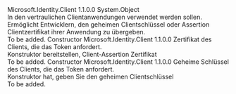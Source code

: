 <Type Name="ClientCredential" FullName="Microsoft.Identity.Client.ClientCredential">
  <TypeSignature Language="C#" Value="public sealed class ClientCredential" />
  <TypeSignature Language="ILAsm" Value=".class public auto ansi sealed beforefieldinit ClientCredential extends System.Object" />
  <TypeSignature Language="DocId" Value="T:Microsoft.Identity.Client.ClientCredential" />
  <TypeSignature Language="VB.NET" Value="Public NotInheritable Class ClientCredential" />
  <TypeSignature Language="F#" Value="type ClientCredential = class" />
  <AssemblyInfo>
    <AssemblyName>Microsoft.Identity.Client</AssemblyName>
    <AssemblyVersion>1.1.0.0</AssemblyVersion>
  </AssemblyInfo>
  <Base>
    <BaseTypeName>System.Object</BaseTypeName>
  </Base>
  <Interfaces />
  <Docs>
    <summary>
            In den vertraulichen Clientanwendungen verwendet werden sollen. Ermöglicht Entwicklern, den geheimen Clientschlüssel oder Assertion Clientzertifikat ihrer Anwendung zu übergeben.
            </summary>
    <remarks>To be added.</remarks>
  </Docs>
  <Members>
    <Member MemberName=".ctor">
      <MemberSignature Language="C#" Value="public ClientCredential (Microsoft.Identity.Client.ClientAssertionCertificate certificate);" />
      <MemberSignature Language="ILAsm" Value=".method public hidebysig specialname rtspecialname instance void .ctor(class Microsoft.Identity.Client.ClientAssertionCertificate certificate) cil managed" />
      <MemberSignature Language="DocId" Value="M:Microsoft.Identity.Client.ClientCredential.#ctor(Microsoft.Identity.Client.ClientAssertionCertificate)" />
      <MemberSignature Language="VB.NET" Value="Public Sub New (certificate As ClientAssertionCertificate)" />
      <MemberSignature Language="F#" Value="new Microsoft.Identity.Client.ClientCredential : Microsoft.Identity.Client.ClientAssertionCertificate -&gt; Microsoft.Identity.Client.ClientCredential" Usage="new Microsoft.Identity.Client.ClientCredential certificate" />
      <MemberType>Constructor</MemberType>
      <AssemblyInfo>
        <AssemblyName>Microsoft.Identity.Client</AssemblyName>
        <AssemblyVersion>1.1.0.0</AssemblyVersion>
      </AssemblyInfo>
      <Parameters>
        <Parameter Name="certificate" Type="Microsoft.Identity.Client.ClientAssertionCertificate" />
      </Parameters>
      <Docs>
        <param name="certificate">Zertifikat des Clients, die das Token anfordert.</param>
        <summary>
            Konstruktor bereitstellen, Client-Assertion Zertifikat
            </summary>
        <remarks>To be added.</remarks>
      </Docs>
    </Member>
    <Member MemberName=".ctor">
      <MemberSignature Language="C#" Value="public ClientCredential (string secret);" />
      <MemberSignature Language="ILAsm" Value=".method public hidebysig specialname rtspecialname instance void .ctor(string secret) cil managed" />
      <MemberSignature Language="DocId" Value="M:Microsoft.Identity.Client.ClientCredential.#ctor(System.String)" />
      <MemberSignature Language="VB.NET" Value="Public Sub New (secret As String)" />
      <MemberSignature Language="F#" Value="new Microsoft.Identity.Client.ClientCredential : string -&gt; Microsoft.Identity.Client.ClientCredential" Usage="new Microsoft.Identity.Client.ClientCredential secret" />
      <MemberType>Constructor</MemberType>
      <AssemblyInfo>
        <AssemblyName>Microsoft.Identity.Client</AssemblyName>
        <AssemblyVersion>1.1.0.0</AssemblyVersion>
      </AssemblyInfo>
      <Parameters>
        <Parameter Name="secret" Type="System.String" />
      </Parameters>
      <Docs>
        <param name="secret">Geheime Schlüssel des Clients, die das Token anfordert.</param>
        <summary>
            Konstruktor hat, geben Sie den geheimen Clientschlüssel
            </summary>
        <remarks>To be added.</remarks>
      </Docs>
    </Member>
  </Members>
</Type>